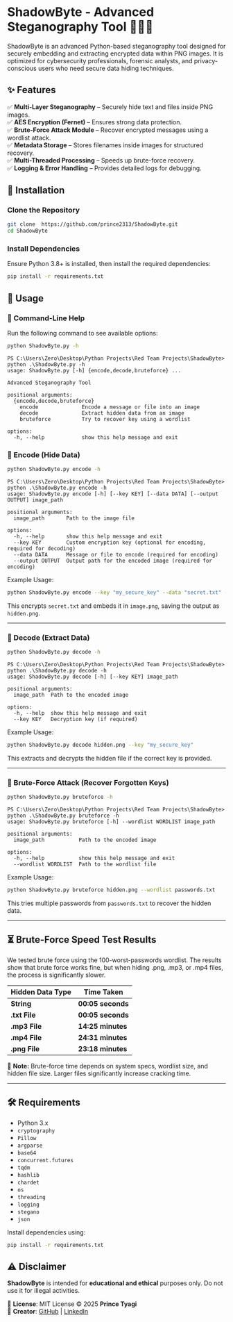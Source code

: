 # ShadowByte - Advanced Steganography Tool 🕵️‍♂️🔐  

ShadowByte is an advanced Python-based steganography tool designed for securely embedding and extracting encrypted data within PNG images. It is optimized for cybersecurity professionals, forensic analysts, and privacy-conscious users who need secure data hiding techniques.  

## ✨ Features  
✅ **Multi-Layer Steganography** – Securely hide text and files inside PNG images.  
✅ **AES Encryption (Fernet)** – Ensures strong data protection.  
✅ **Brute-Force Attack Module** – Recover encrypted messages using a wordlist attack.  
✅ **Metadata Storage** – Stores filenames inside images for structured recovery.  
✅ **Multi-Threaded Processing** – Speeds up brute-force recovery.  
✅ **Logging & Error Handling** – Provides detailed logs for debugging.  

## 🚀 Installation  

### Clone the Repository  
```bash
git clone  https://github.com/prince2313/ShadowByte.git
cd ShadowByte  
```

### Install Dependencies  
Ensure Python 3.8+ is installed, then install the required dependencies:  
```bash
pip install -r requirements.txt
```

## 🎯 Usage  

### 📌 Command-Line Help  

Run the following command to see available options:  
```bash
python ShadowByte.py -h
```
```
PS C:\Users\Zero\Desktop\Python Projects\Red Team Projects\ShadowByte> python .\ShadowByte.py -h
usage: ShadowByte.py [-h] {encode,decode,bruteforce} ...

Advanced Steganography Tool

positional arguments:
  {encode,decode,bruteforce}
    encode              Encode a message or file into an image
    decode              Extract hidden data from an image
    bruteforce          Try to recover key using a wordlist

options:
  -h, --help            show this help message and exit
```

### 🔹 Encode (Hide Data)  
```bash
python ShadowByte.py encode -h
```
```
PS C:\Users\Zero\Desktop\Python Projects\Red Team Projects\ShadowByte> python .\ShadowByte.py encode -h
usage: ShadowByte.py encode [-h] [--key KEY] [--data DATA] [--output OUTPUT] image_path

positional arguments:
  image_path       Path to the image file

options:
  -h, --help       show this help message and exit
  --key KEY        Custom encryption key (optional for encoding, required for decoding)
  --data DATA      Message or file to encode (required for encoding)
  --output OUTPUT  Output path for the encoded image (required for encoding)
```
Example Usage:
```bash
python ShadowByte.py encode --key "my_secure_key" --data "secret.txt" --output "hidden.png" image.png
```
This encrypts `secret.txt` and embeds it in `image.png`, saving the output as `hidden.png`.  

---

### 🔹 Decode (Extract Data)  
```bash
python ShadowByte.py decode -h
```
```
PS C:\Users\Zero\Desktop\Python Projects\Red Team Projects\ShadowByte> python .\ShadowByte.py decode -h
usage: ShadowByte.py decode [-h] [--key KEY] image_path

positional arguments:
  image_path  Path to the encoded image

options:
  -h, --help  show this help message and exit
  --key KEY   Decryption key (if required)
```
Example Usage:
```bash
python ShadowByte.py decode hidden.png --key "my_secure_key"
```
This extracts and decrypts the hidden file if the correct key is provided.  

---

### 🔹 Brute-Force Attack (Recover Forgotten Keys)  
```bash
python ShadowByte.py bruteforce -h
```
```
PS C:\Users\Zero\Desktop\Python Projects\Red Team Projects\ShadowByte> python .\ShadowByte.py bruteforce -h
usage: ShadowByte.py bruteforce [-h] --wordlist WORDLIST image_path

positional arguments:
  image_path           Path to the encoded image

options:
  -h, --help           show this help message and exit
  --wordlist WORDLIST  Path to the wordlist file
```
Example Usage:
```bash
python ShadowByte.py bruteforce hidden.png --wordlist passwords.txt
```
This tries multiple passwords from `passwords.txt` to recover the hidden data.  

---

## ⏳ Brute-Force Speed Test Results  

We tested brute force using the 100-worst-passwords wordlist. The results show that brute force works fine, but when hiding .png, .mp3, or .mp4 files, the process is significantly slower.

| Hidden Data Type | Time Taken |  
|-----------------|------------|  
| **String**      | **00:05 seconds** |  
| **.txt File**   | **00:05 seconds** |  
| **.mp3 File**   | **14:25 minutes** |  
| **.mp4 File**   | **24:31 minutes** |  
| **.png File**   | **23:18 minutes** |  

📝 **Note:** Brute-force time depends on system specs, wordlist size, and hidden file size. Larger files significantly increase cracking time.  

---

## 🛠️ Requirements  
- Python 3.x  
- `cryptography`
- `Pillow`
- `argparse`
- `base64`
- `concurrent.futures`
- `tqdm`
- `hashlib`
- `chardet`
- `os`
- `threading`
- `logging`
- `stegano`
- `json`

Install dependencies using:  
```bash
pip install -r requirements.txt
```

## ⚠️ Disclaimer  
**ShadowByte** is intended for **educational and ethical** purposes only. Do not use it for illegal activities.  

📜 **License**: MIT License © 2025 **Prince Tyagi**  
👤 **Creator**: [GitHub](https://github.com/prince2313) | [LinkedIn](https://www.linkedin.com/in/prince-tyagi1/)  
